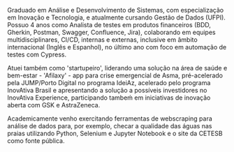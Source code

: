 Graduado em Análise e Desenvolvimento de Sistemas, com especialização em Inovação e Tecnologia, e atualmente cursando Gestão de Dados (UFPI). Possuo 4 anos como Analista de testes em produtos financeiros (BDD, Gherkin, Postman, Swagger, Confluence, Jira), colaborando em equipes multidisciplinares, CI/CD, internas e externas, inclusive em âmbito internacional (Inglês e Espanhol), no último ano com foco em automação de testes com Cypress.

Atuei também como 'startupeiro', liderando uma solução na área de saúde e bem-estar - 'Afilaxy' - app para crise emergencial de Asma, pré-acelerado pela JUMP/Porto Digital no programa IdeiAz, acelerado pelo programa InovAtiva Brasil e apresentando a solução a possíveis investidores no InovAtiva Experience, participando tambeḿ em iniciativas de inovação aberta com GSK e AstraZeneca.

Academicamente venho exercitando ferramentas de webscraping para análise de dados para, por exemplo, checar a qualidade das águas nas praias utilizando Python, Selenium e Jupyter Notebook e o site da CETESB como fonte pública.

